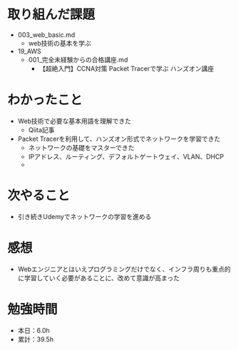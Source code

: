 # 取り組んだ課題
* 003_web_basic.md
  * web技術の基本を学ぶ
* 19_AWS
  * 001_完全未経験からの合格講座.md
    * 【超絶入門】CCNA対策 Packet Tracerで学ぶ ハンズオン講座

# わかったこと
* Web技術で必要な基本用語を理解できた
  * Qiita記事
* Packet Tracerを利用して、ハンズオン形式でネットワークを学習できた
  * ネットワークの基礎をマスターできた
  * IPアドレス、ルーティング、デフォルトゲートウェイ、VLAN、DHCP
  * 

# 次やること
* 引き続きUdemyでネットワークの学習を進める

# 感想
* Webエンジニアとはいえプログラミングだけでなく、インフラ周りも重点的に学習していく必要があることに、改めて意識が高まった

# 勉強時間
* 本日：6.0h
* 累計：39.5h
